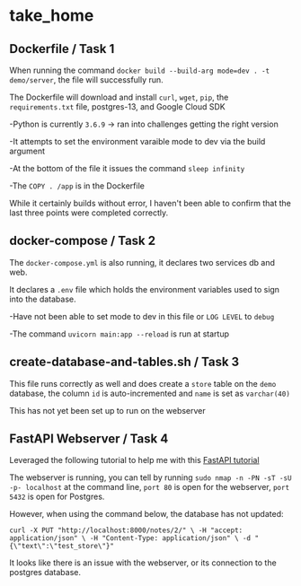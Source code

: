 # take_home

## Dockerfile / Task 1

When running the command `docker build --build-arg mode=dev . -t demo/server`, the file will successfully run.

The Dockerfile will download and install `curl`, `wget`, `pip`, the `requirements.txt` file, postgres-13, and Google Cloud SDK

-Python is currently `3.6.9` -> ran into challenges getting the right version

-It attempts to set the environment varaible mode to dev via the build argument

-At the bottom of the file it issues the command `sleep infinity`

-The `COPY . /app` is in the Dockerfile

While it certainly builds without error, I haven't been able to confirm that the last three points were completed correctly.

## docker-compose / Task 2

The `docker-compose.yml` is also running, it declares two services db and web. 

It declares a `.env` file which holds the environment variables used to sign into the database.

-Have not been able to set mode to dev in this file or `LOG LEVEL` to `debug`

-The command `uvicorn main:app --reload` is run at startup

## create-database-and-tables.sh / Task 3

This file runs correctly as well and does create a `store` table on the `demo` database, the column `id` is auto-incremented and `name` is set as `varchar(40)`

This has not yet been set up to run on the webserver

## FastAPI Webserver / Task 4

Leveraged the following tutorial to help me with this [FastAPI tutorial](https://www.tutlinks.com/fastapi-with-postgresql-crud-async/)

The webserver is running, you can tell by running `sudo nmap -n -PN -sT -sU -p- localhost` at the command line, `port 80` is open for the webserver, `port 5432` is open for Postgres. 

However, when using the command below, the database has not updated:

`` curl -X PUT "http://localhost:8000/notes/2/" \
 -H "accept: application/json" \
 -H "Content-Type: application/json" \
 -d "{\"text\":\"test_store\"}" ``
 
 It looks like there is an issue with the webserver, or its connection to the postgres database.
